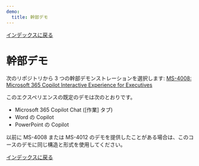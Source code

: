 ```yaml
---
demo:
  title: 幹部デモ
---
```


[インデックスに戻る](https://microsoftlearning.github.io/MS-4021-Copilot-Immersion-Experience/)

# 幹部デモ

次のリポジトリから 3 つの幹部デモンストレーションを選択します: [MS-4008: Microsoft 365 Copilot Interactive Experience for Executives](https://microsoftlearning.github.io/MS-4008-Microsoft-365-Copilot-Interactive-Experience-for-Executives/)

このエクスペリエンスの既定のデモは次のとおりです。

- Microsoft 365 Copilot Chat ([作業] タブ)
- Word の Copilot
- PowerPoint の Copilot

以前に MS-4008 または MS-4012 のデモを提供したことがある場合は、このコースのデモに同じ構造と形式を使用してください。

[インデックスに戻る](https://microsoftlearning.github.io/MS-4021-Copilot-Immersion-Experience/)
